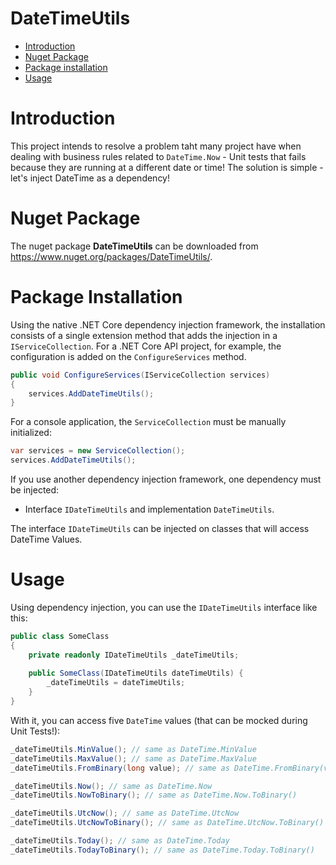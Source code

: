 # DateTimeUtils

- [Introduction](#introduction)
- [Nuget Package](#nuget-package)
- [Package installation](#package-installation)
- [Usage](#usage)

# Introduction

This project intends to resolve a problem taht many project have when dealing with business rules related to `DateTime.Now` - Unit tests that fails because they are running at a different date or time! The solution is simple - let's inject DateTime as a dependency!

# Nuget Package

The nuget package **DateTimeUtils**  can be downloaded from https://www.nuget.org/packages/DateTimeUtils/.

# Package Installation

Using the native .NET Core dependency injection framework, the installation consists of a single extension method that adds the injection in a `IServiceCollection`. For a .NET Core API project, for example, the configuration is added on the `ConfigureServices` method.

```csharp
public void ConfigureServices(IServiceCollection services)
{
	services.AddDateTimeUtils();
}
```

For a console application, the `ServiceCollection` must be manually initialized:

```csharp
var services = new ServiceCollection();
services.AddDateTimeUtils();
```

If you use another dependency injection framework, one dependency must be injected:

- Interface `IDateTimeUtils` and implementation `DateTimeUtils`.

The interface `IDateTimeUtils` can be injected on classes that will access DateTime Values.

# Usage

Using dependency injection, you can use the `IDateTimeUtils` interface like this:

```csharp
public class SomeClass
{
    private readonly IDateTimeUtils _dateTimeUtils;
    
    public SomeClass(IDateTimeUtils dateTimeUtils) {
        _dateTimeUtils = dateTimeUtils;
    }
}
```

With it, you can access five `DateTime` values (that can be mocked during Unit Tests!):

```csharp
_dateTimeUtils.MinValue(); // same as DateTime.MinValue
_dateTimeUtils.MaxValue(); // same as DateTime.MaxValue
_dateTimeUtils.FromBinary(long value); // same as DateTime.FromBinary(value)

_dateTimeUtils.Now(); // same as DateTime.Now
_dateTimeUtils.NowToBinary(); // same as DateTime.Now.ToBinary()

_dateTimeUtils.UtcNow(); // same as DateTime.UtcNow
_dateTimeUtils.UtcNowToBinary(); // same as DateTime.UtcNow.ToBinary()

_dateTimeUtils.Today(); // same as DateTime.Today
_dateTimeUtils.TodayToBinary(); // same as DateTime.Today.ToBinary()
```

